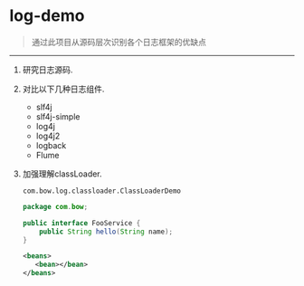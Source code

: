 # log-demo

> 通过此项目从源码层次识别各个日志框架的优缺点

***

1. 研究日志源码.

    
    
2. 对比以下几种日志组件.

    * slf4j
    * slf4j-simple
    * log4j
    * log4j2
    * logback
    * Flume

3. 加强理解classLoader.

    `com.bow.log.classloader.ClassLoaderDemo`
    
    ```java
    package com.bow;
    
    public interface FooService {
        public String hello(String name);
    }
    ```
    
    ```xml
    <beans>
       <bean></bean>
    </beans>
    ```

